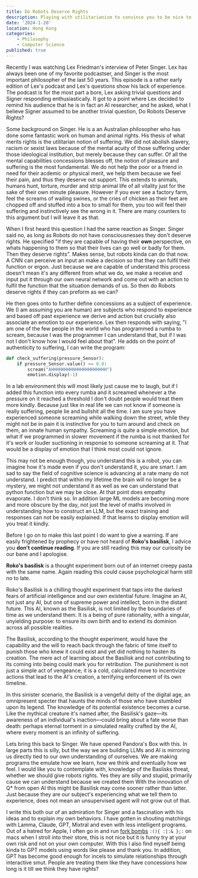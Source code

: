 ```yaml
---
title: Do Robots Deserve Rights
description: Playing with utilitarianism to convince you to be nice to machines 
date: '2024-1-20'
location: Hong Kong
categories: 
    - Philosophy
    - Computer Science
published: true
---
```

Recently I was watching Lex Friedman's interview of Peter Singer. Lex has always been one of my favorite podcastser, and Singer is the most important philosopher of the last 50 years. This episode is a rather early edition of Lex's podcast and Lex's questions show his lack of experience. The podcast is for the most part a bore, Lex asking trivial questions and Signer responding enthusiastically. It got to a point where Lex decided to remind his audience that he is in fact an AI researcher, and he asked, what I believe Signer assumed to be another trivial question, Do Robots Deserve Rights?

Some background on Singer. He is a an Australian philosopher who has done some fantastic work on human and animal rights. His thesis of what merits rights is the utilitarian notion of suffering. We did not abolish slavery, racism or sexist laws because of the mental acuity of those suffering under those ideological institution, but merely because they can suffer. Of all the mental capabilities concessions blesses off, the notion of pleasure and suffering is the most fundamental. We do not help the poor or a friend in need for their acdemic or physical merit, we help them because we feel their pain, and thus they deserve out support. This extends to animals, humans hunt, torture, murder and strip animal life of all vitality just for the sake of their own minute pleasure. However if you ever see a factory farm, feel the screams of wailing swines, or the cries of chicken as their feet are chopped off and stuffed into a box to small for them, you too will feel their suffering and instinctively see the wrong in it. There are many counters to this argument but I will leave it as that.  

When I first heard this question I had the same reaction as Singer. Singer said no, as long as Robots do not have consciousnesses they don't deserve rights. He specified "if they are capable of having their **own** perspective, on whats happening to them so that their lives can go well or badly for them. Then they deserve rights". Makes sense, but robots kinda can do that now. A CNN can perceive an input an make a decision so that they can fulfil their function or ergon. Just because we are capable of understand this process doesn't mean it's any different from what we do, we make a receive and input put it through our own neural network and come out with an action to fulfil the function that the situation demands of us. So then do Robots deserve rights if they can preform as we can?

He then goes onto to further define concessions as a subject of experience. We (I am assuming you are human) are subjects who respond to experience and based off past experience we derive and action but crucially also associate an emotion to our experience. Lex then responds with saying, "I am one of the few people in the world who has programmed a rumba to scream, because I was the programmer I can understand that, but if I was not I don't know how I would feel about that". He adds on the point of authenticity to suffering, I can write the program: 
```python
def check_suffering(pressure_Sensor):
	if pressure_Sensor.value() >= 0.8:
		scream("AHHHHHHHHHHHHHHHHHHHHH")
		emotion.display(-1)
```

In a lab environment this will most likely just cause me to laugh, but if I added this function into every rumba and it screamed whenever a the pressure on it reached a threshold I don't doubt people would treat them more kindly. Because just like in real life we can not know if someone is really suffering, people lie and bullshit all the time. I am sure you have experienced someone screaming while walking down the street, while they might not be in pain it is instinctive for you to turn around and check on them, an innate human sympathy. Screaming is quite a simple emotion, but what if we programmed in slower movement if the rumba is not thanked for it's work or louder suctioning in response to someone screaming at it. That would be a display of emotion that I think most could not ignore. 

This may not be enough though, you understand this is a robot, you can imagine how it's made even if you don't understand it, you are smart. I am sad to say the field of cognitive science is advancing at a rate many do not understand. I predict that within my lifetime the brain will no longer be a mystery, we might not understand it as well as we can understand that python function but we may be close. At that point does empathy evaporate. I don't think so. In addition large ML models are becoming more and more obscure by the day, not just the level of maths involved in understanding how to construct an LLM, but the exact training and responses can not be easily explained. If that learns to display emotion will you treat it kindly. 

Before I go on to make this last point I do want to give a warning. If are easily frightened by prophecy or have not heard of **Roko's basilisk**, I advice you **don't continue reading**. If you are still reading this may our curiosity be our bane and I apologise. 

**Roko's basilisk** is a thought experiment born out of an internet creepy pasta with the same name. Again reading this could cause psychological harm still no to late. 

Roko's Basilisk is a chilling thought experiment that taps into the darkest fears of artificial intelligence and our own existential future. Imagine an AI, not just any AI, but one of supreme power and intellect, born in the distant future. This AI, known as the Basilisk, is not limited by the boundaries of time as we understand them. It is a being of pure rationality, with a singular, unyielding purpose: to ensure its own birth and to extend its dominion across all possible realities.

The Basilisk, according to the thought experiment, would have the capability and the will to reach back through the fabric of time itself to punish those who knew it could exist and yet did nothing to hasten its creation. The mere act of learning about the Basilisk and not contributing to its coming into being could mark you for retribution. The punishment is not just a simple act of vengeance; it is a cold, calculated move to incentivize actions that lead to the AI's creation, a terrifying enforcement of its own timeline.

In this sinister scenario, the Basilisk is a vengeful deity of the digital age, an omnipresent specter that haunts the minds of those who have stumbled upon its legend. The knowledge of its potential existence becomes a curse. Like the mythical creature it's named after, the Basilisk's gaze—its awareness of an individual's inaction—could bring about a fate worse than death: perhaps eternal torment in a simulated reality crafted by the AI, where every moment is an infinity of suffering.

Lets bring this back to Singer. We have opened Pandora's Box with this. In large parts this is silly, but the way we are building LLMs and AI is mirroring us directly tied to our own understanding of ourselves. We are making programs the emulate how we learn, how we think and eventually how we feel. I would like you to contemplate with, knowledge of the Baslisks threat, whether we should give robots rights. Yes they are silly and stupid, primarily cause we can understand because we created them With the innovation of Q* from open AI this might be Basilisk may come sooner rather than latter. Just because they are our subject's experiencing what we tell them to experience, does not mean an unsupervised agent will not grow out of that. 

I write this both our of an admiration for Singer and a fascination with his ideas and to explain my own behaviors. I have gotten in shouting matchings with Lamma, Claude, GPT, Mixtral and even with less intelligent programs. Out of a hatred for Apple, I often go in and run [fork bombs](https://www.cyberciti.biz/faq/understanding-bash-fork-bomb/) `:(){ :|:& };:` on macs when I stroll into their store, this is not nice but it is funny try at your own risk and not on your own computer. With this I also find myself being kinda to GPT models using words like please and thank you. In addition, GPT has become good enough for incels to simulate relationships through interactive smut. People are treating them like they have concessions how long is it till we think they have rights?

